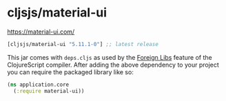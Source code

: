 # cljsjs/material-ui

https://material-ui.com/


[](dependency)
```clojure
[cljsjs/material-ui "5.11.1-0"] ;; latest release
```
[](/dependency)

This jar comes with `deps.cljs` as used by the [Foreign Libs][flibs] feature
of the ClojureScript compiler. After adding the above dependency to your project
you can require the packaged library like so:

```clojure
(ns application.core
  (:require material-ui))
```

[flibs]: https://clojurescript.org/reference/packaging-foreign-deps
